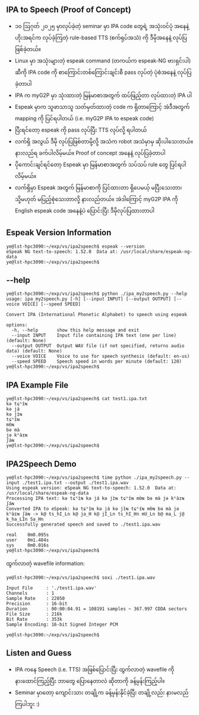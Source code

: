 ## IPA to Speech (Proof of Concept)

- ၁၀ ဩဂုတ် ၂၀၂၅ မှာလုပ်ခဲ့တဲ့ seminar မှာ IPA code တွေရဲ့ အသုံးဝင်ပုံ အနေနဲ့ ဟိုးအရင်က လုပ်ခဲ့ကြတဲ့ rule-based TTS (စက်ရုပ်အသံ) ကို ဒီမိုအနေနဲ့ လုပ်ပြဖြစ်ခဲ့တယ်။
- Linux မှာ အသုံးများတဲ့ espeak command (တကယ်က espeak-NG ဗားရှင်းပါ) ဆီကို IPA code ကို စာကြောင်းတစ်ကြောင်းချင်းစီ pass လုပ်တဲ့ ပုံစံအနေနဲ့ လုပ်ပြခဲ့တာပါ
- IPA က myG2P မှာ သုံးထားတဲ့ မြန်မာစာအတွက် ထပ်ဖြည့်တာ လုပ်ထားတဲ့ IPA ပါ
- Espeak မှာက သူဖာသာသူ သတ်မှတ်ထားတဲ့ code က ရှိတာကြောင့် အဲဒီအတွက် mapping ကို ပြင်ရပါတယ် (i.e. myG2P IPA to espeak code)
- ပြီးရင်တော့ espeak ကို pass လုပ်ပြီး TTS လုပ်လို့ ရပါတယ်
- လက်ရှိ အလွယ် ဒီမို လုပ်ပြဖြစ်တာမို့လို့ အသံက robot အသံမှာမှ ဆိုးပါသေးတယ်။ နားလည်ရ ခက်ပါလိမ့်မယ်။ Proof of concept အနေနဲ့ လုပ်ပြခဲ့တာပါ
- ပိုကောင်းချင်ရင်တော့ Espeak မှာ မြန်မာစာအတွက် သပ်သပ် rule တွေ ပြင်ရပါလိမ့်မယ်။
- လက်ရှိမှာ Espeak အတွက် မြန်မာစာကို ပြင်ထားတာ ရှိပေမယ့် မပြီးသေးတာ၊ သို့မဟုတ် မပြည့်စုံသေးတာလို့ နားလည်တယ်။ အဲဒါကြောင့် myG2P IPA ကို English espeak code အနေနဲ့ပဲ ပြောင်းပြီး ဒီမိုလုပ်ပြထားတာပါ

## Espeak Version Information

```
ye@lst-hpc3090:~/exp/vs/ipa2speech$ espeak --version
eSpeak NG text-to-speech: 1.52.0  Data at: /usr/local/share/espeak-ng-data
ye@lst-hpc3090:~/exp/vs/ipa2speech$
```

## --help 

```
ye@lst-hpc3090:~/exp/vs/ipa2speech$ python ./ipa_my2speech.py --help
usage: ipa_my2speech.py [-h] [--input INPUT] [--output OUTPUT] [--voice VOICE] [--speed SPEED]

Convert IPA (International Phonetic Alphabet) to speech using espeak

options:
  -h, --help       show this help message and exit
  --input INPUT    Input file containing IPA text (one per line) (default: None)
  --output OUTPUT  Output WAV file (if not specified, returns audio data) (default: None)
  --voice VOICE    Voice to use for speech synthesis (default: en-us)
  --speed SPEED    Speech speed in words per minute (default: 120)
ye@lst-hpc3090:~/exp/vs/ipa2speech$
```

## IPA Example File  

```
ye@lst-hpc3090:~/exp/vs/ipa2speech$ cat test1.ipa.txt
kə tɕʰɪ̀ɴ
kə já
kə jɪ̀ɴ
tɕʰɪ́ɴ
mʊ̀ɴ
bə mà
jə kʰàɪɴ
ʃáɴ
ye@lst-hpc3090:~/exp/vs/ipa2speech$
```

## IPA2Speech Demo

```
ye@lst-hpc3090:~/exp/vs/ipa2speech$ time python ./ipa_my2speech.py --input ./test1.ipa.txt --output ./test1.ipa.wav
Using espeak version: eSpeak NG text-to-speech: 1.52.0  Data at: /usr/local/share/espeak-ng-data
Processing IPA text: kə tɕʰɪ̀ɴ kə já kə jɪ̀ɴ tɕʰɪ́ɴ mʊ̀ɴ bə mà jə kʰàɪɴ ʃáɴ
Converted IPA to eSpeak: kə tɕʰɪ̀ɴ kə já kə jɪ̀ɴ tɕʰɪ́ɴ mʊ̀ɴ bə mà jə kʰàɪɴ ʃáɴ -> k@ ts_hI_Ln k@ ja_H k@ jI_Ln ts_hI_Hn mU_Ln b@ ma_L j@ k_ha_LIn Sa_Hn
Successfully generated speech and saved to ./test1.ipa.wav

real    0m0.095s
user    0m1.484s
sys     0m0.016s
ye@lst-hpc3090:~/exp/vs/ipa2speech$
```

ထွက်လာတဲ့ wavefile information:  

```
ye@lst-hpc3090:~/exp/vs/ipa2speech$ soxi ./test1.ipa.wav

Input File     : './test1.ipa.wav'
Channels       : 1
Sample Rate    : 22050
Precision      : 16-bit
Duration       : 00:00:04.91 = 108191 samples ~ 367.997 CDDA sectors
File Size      : 216k
Bit Rate       : 353k
Sample Encoding: 16-bit Signed Integer PCM

ye@lst-hpc3090:~/exp/vs/ipa2speech$
```

## Listen and Guess

- IPA ကနေ Speech (i.e. TTS) အဖြစ်ပြောင်းပြီး ထွက်လာတဲ့ wavefile ကို နားထောင်ကြည့်ပြီး ဘာတွေ ပြောနေတာလဲ ဆိုတာကို ခန့်မှန်းကြည့်ပါ။  
- Seminar မှာတော့ ကျောင်းသား တချို့က ခန့်မှန်းနိုင်ခဲ့ပြီး တချို့လည်း နားမလည်ကြပါဘူး :)
